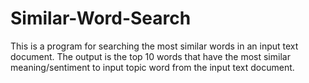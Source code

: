 # Similar-Word-Search
This is a program for searching the most similar words in an input text document. The output is the top 10 words that have the most similar meaning/sentiment to input topic word from the input text document.
